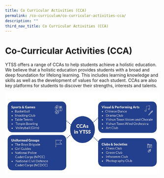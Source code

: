 ```yaml
---
title: Co Curricular Activities (CCA)
permalink: /co-curriculum/co-curricular-activities-cca/
description: ""
third_nav_title: Co Curricular Activities (CCA)
---
```

# **Co-Curricular Activities (CCA)**

YTSS offers a range of CCAs to help students achieve a holistic education. We believe that a holistic education provides students with a broad and deep foundation for lifelong learning. This includes learning knowledge and skills as well as the development of values for each student. CCAs are also key platforms for students to discover their strengths, interests and talents.


![](/images/CCA%20(1).jpg)